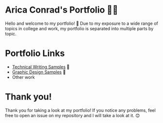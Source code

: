 # Arica Conrad's Portfolio 👩‍💻

Hello and welcome to my portfolio! 👋 Due to my exposure to a wide range of topics in college and work, my portfolio is separated into multiple parts by topic.

# Portfolio Links

- [Technical Writing Samples](technical-writing-samples/technical-writing-samples.md) 📝
- [Graphic Design Samples](graphic-design-samples/graphic-design-samples.md) 🎨
- Other work

# Thank you!

Thank you for taking a look at my portfolio! If you notice any problems, feel free to open an issue on my repository and I will take a look at it. 😊
